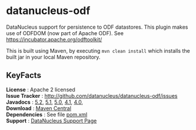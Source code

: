 datanucleus-odf
===============

DataNucleus support for persistence to ODF datastores. This plugin makes use of ODFDOM (now part of Apache ODF).
See https://incubator.apache.org/odftoolkit/

This is built using Maven, by executing `mvn clean install` which installs the built jar in your local Maven repository.


KeyFacts
--------
__License__ : Apache 2 licensed  
__Issue Tracker__ : http://github.com/datanucleus/datanucleus-odf/issues  
__Javadocs__ : [5.2](http://www.datanucleus.org/javadocs/store.odf/5.2/), [5.1](http://www.datanucleus.org/javadocs/store.odf/5.1/), [5.0](http://www.datanucleus.org/javadocs/store.odf/5.0/), [4.1](http://www.datanucleus.org/javadocs/store.odf/4.1/), [4.0](http://www.datanucleus.org/javadocs/store.odf/4.0/),  
__Download__ : [Maven Central](https://repo1.maven.org/maven2/org/datanucleus/datanucleus-odf)  
__Dependencies__ : See file [pom.xml](pom.xml)  
__Support__ : [DataNucleus Support Page](http://www.datanucleus.org/support.html)  
